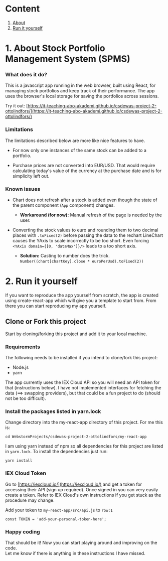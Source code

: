 # Content
1. [About](#about-stock-portfolio-management-system-(spms))  
2. [Run it yourself](#run-it-yourself)
# 1. About Stock Portfolio Management System (SPMS)

### What does it do?
This is a javascript app running in the web browser, built using React, for managing stock portfolios and keep track of 
their performance. The app uses the browser's local storage for saving the portfolios across sessions.  
  
Try it out: [https://it-teaching-abo-akademi.github.io/csdewas-project-2-ottolindfors/](https://it-teaching-abo-akademi.github.io/csdewas-project-2-ottolindfors/)

### Limitations

The limitations described below are more like nice features to have.

* For now only one instances of the same stock can be added to a portfolio.

* Purchase prices are not converted into EUR/USD. That would require calculating 
today's value of the currency at the purchase date and is for simplicity left out.

### Known issues
  * Chart does not refresh after a stock is added even though the state of the parent 
  component (`App` component) changes.  
    * **Workaround (for now):** Manual refresh of the page is needed by the user.  
    
  * Converting the stock values to euro and rounding them to two decimal places with 
  `.toFixed(2)` before passing the data to the rechart LineChart causes the YAxis to 
  scale incorrectly to be too short. Even forcing `<YAxis domain={[0, 'dataMax']}/>` 
  leads to a too short axis.  
    * **Solution:** Casting to number does the trick. `Number((chart[chartKey].close * euroPerUsd).toFixed(2))`
    
# 2. Run it yourself

If you want to reproduce the app yourself from scratch, the app is created using create-react-app which will
give you a template to start from. From there you can start reproducing my app yourself.

## Clone or Fork this project

Start by cloning/forking this project and add it to your local machine. 

### Requirements

The following needs to be installed if you intend to clone/fork this project:
* Node.js
* yarn

The app currently uses the IEX Cloud API so you will need an API token for that (instructions below). 
I have not implemented interfaces for fetching the data (==> swapping providers), but that could 
be a fun project to do (should not be too difficult).

### Install the packages listed in yarn.lock

Change directory into the my-react-app directory of this project. For me this is:
```
cd WebstormProjects/csdewas-project-2-ottolindfors/my-react-app
```

I am using yarn instead of npm so all dependencies for this project are listed in `yarn.lock`. 
To install the dependencies just run: 
```
yarn install
```

### IEX Cloud Token

Go to [https://iexcloud.io/](https://iexcloud.io/) and get a token for accessing their API (sign up required). Once signed
in you can very easily create a token. Refer to IEX Cloud's own instructions if you get stuck as the 
procedure may change.

Add your token to `my-react-app/src/api.js` to `row:1`  
```
const TOKEN = 'add-your-personal-token-here';
```

### Happy coding

That should be it! Now you can start playing around and improving on the code.  
Let me know if there is anything in these instructions I have missed.
